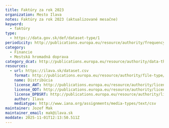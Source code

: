 ```yaml
---
title: Faktúry za rok 2023
organization: Mesto Ilava
notes: Faktúry za rok 2023 (aktualizované mesačne)
keyword:
  - faktúry
type:
  - https://data.gov.sk/def/dataset-type/1
periodicity: http://publications.europa.eu/resource/authority/frequency/ANNUAL
category:
  - Financie
  - Mestská hromadná doprava
category_dcat: http://publications.europa.eu/resource/authority/data-theme/ECON
resources:
  - url: https://ilava.sk/dataset.csv
    format: http://publications.europa.eu/resource/authority/file-type/CSV
    name: Distribúcia
    license_AWT: http://publications.europa.eu/resource/authority/licence/CC_BY_4_0
    license_ODT: http://publications.europa.eu/resource/authority/licence/CC_BY_4_0
    license_DPBSRT: http://publications.europa.eu/resource/authority/licence/CC_BY_4_0
    author: Ilava
    mediatype: http://www.iana.org/assignments/media-types/text/csv
maintainer: Jozef Mak
maintainer_email: mak@ilava.sk
moddate: 2025-11-01T12:13:50.511Z
---
```


